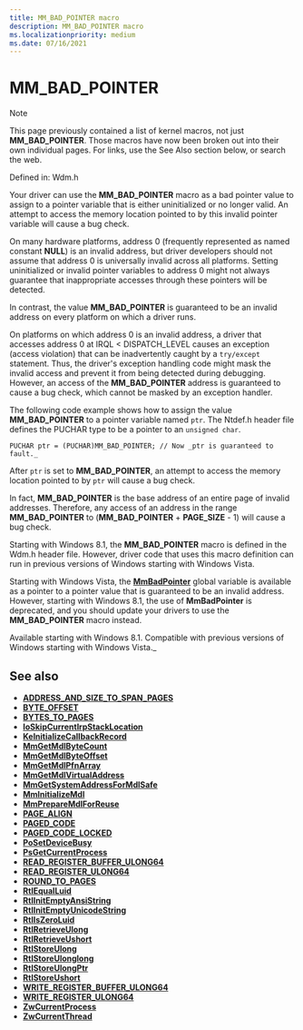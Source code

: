 ```yaml
---
title: MM_BAD_POINTER macro
description: MM_BAD_POINTER macro
ms.localizationpriority: medium
ms.date: 07/16/2021
---
```


# MM_BAD_POINTER

> [!NOTE]
> This page previously contained a list of kernel macros, not just **MM_BAD_POINTER**. Those macros have now been broken out into their own individual pages. For links, use the See Also section below, or search the web.

Defined in: Wdm.h

Your driver can use the **MM_BAD_POINTER** macro as a bad pointer value to assign to a pointer variable that is either uninitialized or no longer valid. An attempt to access the memory location pointed to by this invalid pointer variable will cause a bug check.

On many hardware platforms, address 0 (frequently represented as named constant **NULL**) is an invalid address, but driver developers should not assume that address 0 is universally invalid across all platforms. Setting uninitialized or invalid pointer variables to address 0 might not always guarantee that inappropriate accesses through these pointers will be detected.

In contrast, the value **MM_BAD_POINTER** is guaranteed to be an invalid address on every platform on which a driver runs.

On platforms on which address 0 is an invalid address, a driver that accesses address 0 at IRQL < DISPATCH_LEVEL causes an exception (access violation) that can be inadvertently caught by a `try/except` statement. Thus, the driver's exception handling code might mask the invalid access and prevent it from being detected during debugging. However, an access of the **MM_BAD_POINTER** address is guaranteed to cause a bug check, which cannot be masked by an exception handler.

The following code example shows how to assign the value **MM_BAD_POINTER** to a pointer variable named `ptr`. The Ntdef.h header file defines the PUCHAR type to be a pointer to an `unsigned char`.

`PUCHAR ptr = (PUCHAR)MM_BAD_POINTER; // Now _ptr is guaranteed to fault._`

After `ptr` is set to **MM_BAD_POINTER**, an attempt to access the memory location pointed to by `ptr` will cause a bug check.

In fact, **MM_BAD_POINTER** is the base address of an entire page of invalid addresses. Therefore, any access of an address in the range **MM_BAD_POINTER** to (**MM_BAD_POINTER** + **PAGE_SIZE** - 1) will cause a bug check.

Starting with Windows 8.1, the **MM_BAD_POINTER** macro is defined in the Wdm.h header file. However, driver code that uses this macro definition can run in previous versions of Windows starting with Windows Vista.

Starting with Windows Vista, the [**MmBadPointer**](./mm64bitphysicaladdress.md) global variable is available as a pointer to a pointer value that is guaranteed to be an invalid address. However, starting with Windows 8.1, the use of **MmBadPointer** is deprecated, and you should update your drivers to use the **MM_BAD_POINTER** macro instead.

Available starting with Windows 8.1\. Compatible with previous versions of Windows starting with Windows Vista._


## See also

* [**ADDRESS_AND_SIZE_TO_SPAN_PAGES**](/windows-hardware/drivers/ddi/wdm/nf-wdm-address_and_size_to_span_pages)
* [**BYTE_OFFSET**](/windows-hardware/drivers/ddi/wdm/nf-wdm-byte_offset)
* [**BYTES_TO_PAGES**](/windows-hardware/drivers/ddi/wdm/nf-wdm-bytes_to_pages)
* [**IoSkipCurrentIrpStackLocation**](/windows-hardware/drivers/ddi/wdm/nf-wdm-ioskipcurrentirpstacklocation)
* [**KeInitializeCallbackRecord**](/windows-hardware/drivers/ddi/wdm/nf-wdm-keinitializecallbackrecord)
* [**MmGetMdlByteCount**](/windows-hardware/drivers/ddi/wdm/nf-wdm-mmgetmdlbytecount)
* [**MmGetMdlByteOffset**](/windows-hardware/drivers/ddi/wdm/nf-wdm-mmgetmdlbyteoffset)
* [**MmGetMdlPfnArray**](/windows-hardware/drivers/ddi/wdm/nf-wdm-mmgetmdlpfnarray)
* [**MmGetMdlVirtualAddress**](/windows-hardware/drivers/ddi/wdm/nf-wdm-mmgetmdlvirtualaddress)
* [**MmGetSystemAddressForMdlSafe**](/windows-hardware/drivers/ddi/wdm/nf-wdm-mmgetsystemaddressformdlsafe)
* [**MmInitializeMdl**](/windows-hardware/drivers/ddi/wdm/nf-wdm-mminitializemdl)
* [**MmPrepareMdlForReuse**](/windows-hardware/drivers/ddi/wdm/nf-wdm-mmpreparemdlforreuse)
* [**PAGE_ALIGN**](/windows-hardware/drivers/ddi/wdm/nf-wdm-page_align)
* [**PAGED_CODE**](./paged_code.md)
* [**PAGED_CODE_LOCKED**](./paged_code_locked.md)
* [**PoSetDeviceBusy**](/windows-hardware/drivers/ddi/wdm/nf-wdm-posetdevicebusy)
* [**PsGetCurrentProcess**](/windows-hardware/drivers/ddi/wdm/nf-wdm-iogetcurrentprocess)
* [**READ_REGISTER_BUFFER_ULONG64**](/windows-hardware/drivers/ddi/wdm/nf-wdm-read_register_buffer_ulong64)
* [**READ_REGISTER_ULONG64**](/windows-hardware/drivers/ddi/wdm/nf-wdm-read_register_ulong64)
* [**ROUND_TO_PAGES**](/windows-hardware/drivers/ddi/wdm/nf-wdm-round_to_pages)
* [**RtlEqualLuid**](/windows-hardware/drivers/ddi/wdm/nf-wdm-rtlequalluid)
* [**RtlInitEmptyAnsiString**](/windows-hardware/drivers/ddi/wdm/nf-wdm-rtlinitemptyansistring)
* [**RtlInitEmptyUnicodeString**](/windows-hardware/drivers/ddi/wdm/nf-wdm-rtlinitemptyunicodestring)
* [**RtlIsZeroLuid**](/windows-hardware/drivers/ddi/wdm/nf-wdm-rtliszeroluid)
* [**RtlRetrieveUlong**](/windows-hardware/drivers/ddi/wdm/nf-wdm-rtlretrieveulong)
* [**RtlRetrieveUshort**](/windows-hardware/drivers/ddi/wdm/nf-wdm-rtlretrieveushort)
* [**RtlStoreUlong**](/windows-hardware/drivers/ddi/wdm/nf-wdm-rtlstoreulong)
* [**RtlStoreUlonglong**](/windows-hardware/drivers/ddi/wdm/nf-wdm-rtlstoreulonglong)
* [**RtlStoreUlongPtr**](/windows-hardware/drivers/ddi/wdm/nf-wdm-rtlstoreulongptr)
* [**RtlStoreUshort**](/windows-hardware/drivers/ddi/wdm/nf-wdm-rtlstoreushort)
* [**WRITE_REGISTER_BUFFER_ULONG64**](/windows-hardware/drivers/ddi/wdm/nf-wdm-write_register_buffer_ulong64)
* [**WRITE_REGISTER_ULONG64**](/windows-hardware/drivers/ddi/wdm/nf-wdm-write_register_ulong64)
* [**ZwCurrentProcess**](./zwcurrentprocess.md)
* [**ZwCurrentThread**](./zwcurrentthread.md)
